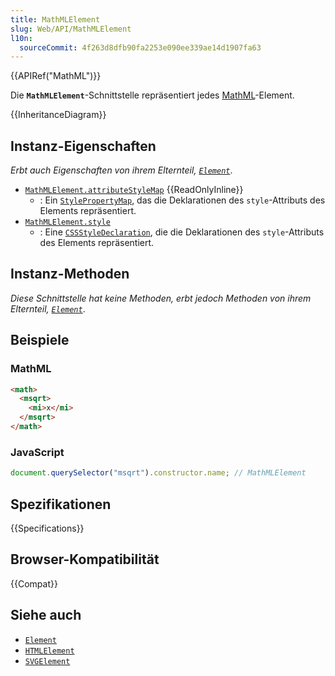 ```yaml
---
title: MathMLElement
slug: Web/API/MathMLElement
l10n:
  sourceCommit: 4f263d8dfb90fa2253e090ee339ae14d1907fa63
---
```


{{APIRef("MathML")}}

Die **`MathMLElement`**-Schnittstelle repräsentiert jedes [MathML](/de/docs/Web/MathML)-Element.

{{InheritanceDiagram}}

## Instanz-Eigenschaften

_Erbt auch Eigenschaften von ihrem Elternteil, [`Element`](/de/docs/Web/API/Element)_.

- [`MathMLElement.attributeStyleMap`](/de/docs/Web/API/MathMLElement/attributeStyleMap) {{ReadOnlyInline}}
  - : Ein [`StylePropertyMap`](/de/docs/Web/API/StylePropertyMap), das die Deklarationen des `style`-Attributs des Elements repräsentiert.
- [`MathMLElement.style`](/de/docs/Web/API/MathMLElement/style)
  - : Eine [`CSSStyleDeclaration`](/de/docs/Web/API/CSSStyleDeclaration), die die Deklarationen des `style`-Attributs des Elements repräsentiert.

## Instanz-Methoden

_Diese Schnittstelle hat keine Methoden, erbt jedoch Methoden von ihrem Elternteil, [`Element`](/de/docs/Web/API/Element)_.

## Beispiele

### MathML

```html
<math>
  <msqrt>
    <mi>x</mi>
  </msqrt>
</math>
```

### JavaScript

```js
document.querySelector("msqrt").constructor.name; // MathMLElement
```

## Spezifikationen

{{Specifications}}

## Browser-Kompatibilität

{{Compat}}

## Siehe auch

- [`Element`](/de/docs/Web/API/Element)
- [`HTMLElement`](/de/docs/Web/API/HTMLElement)
- [`SVGElement`](/de/docs/Web/API/SVGElement)
